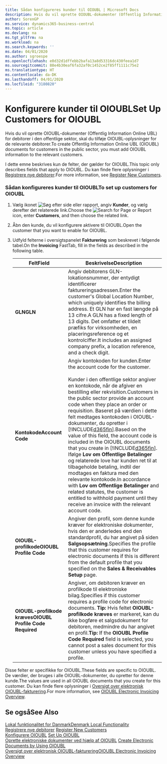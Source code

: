 ```yaml
---
title: Sådan konfigureres kunder til OIOUBL | Microsoft Docs
description: Hvis du vil oprette OIOUBL-dokumenter (Offentlig Information Online UBL) for debitorer i den offentlige sektor, skal du tilføje OIOUBL-oplysninger for de relevante debitorer.
author: SorenGP
ms.service: dynamics365-business-central
ms.topic: article
ms.devlang: na
ms.tgt_pltfrm: na
ms.workload: na
ms.search.keywords: ''
ms.date: 04/01/2020
ms.author: sgroespe
ms.openlocfilehash: e0d32d1dffebb2bafa13a8d53316dc430feea1d7
ms.sourcegitcommit: 88e4b30eaf6fa32af0c1452ce2f85ff1111c75e2
ms.translationtype: HT
ms.contentlocale: da-DK
ms.lasthandoff: 04/01/2020
ms.locfileid: "3180820"
---
```

# <a name="set-up-customers-for-oioubl"></a><span data-ttu-id="7e2b7-103">Konfigurere kunder til OIOUBL</span><span class="sxs-lookup"><span data-stu-id="7e2b7-103">Set Up Customers for OIOUBL</span></span>
<span data-ttu-id="7e2b7-104">Hvis du vil oprette OIOUBL-dokumenter (Offentlig Information Online UBL) for debitorer i den offentlige sektor, skal du tilføje OIOUBL-oplysninger for de relevante debitorer.</span><span class="sxs-lookup"><span data-stu-id="7e2b7-104">To create Offentlig Information Online UBL (OIOUBL) documents for customers in the public sector, you must add OIOUBL information to the relevant customers.</span></span>  

 <span data-ttu-id="7e2b7-105">I dette emne beskrives kun de felter, der gælder for OIOUBL.</span><span class="sxs-lookup"><span data-stu-id="7e2b7-105">This topic only describes fields that apply to OIOUBL.</span></span> <span data-ttu-id="7e2b7-106">Du kan finde flere oplysninger i [Registrere nye debitorer](../../sales-how-register-new-customers.md).</span><span class="sxs-lookup"><span data-stu-id="7e2b7-106">For more information, see [Register New Customers](../../sales-how-register-new-customers.md).</span></span>  

### <a name="to-set-up-customers-for-oioubl"></a><span data-ttu-id="7e2b7-107">Sådan konfigureres kunder til OIOUBL</span><span class="sxs-lookup"><span data-stu-id="7e2b7-107">To set up customers for OIOUBL</span></span>  

1.  <span data-ttu-id="7e2b7-108">Vælg ikonet ![Søg efter side eller rapport](../../media/ui-search/search_small.png "Ikonet Søg efter side eller rapport"), angiv **Kunder**, og vælg derefter det relaterede link.</span><span class="sxs-lookup"><span data-stu-id="7e2b7-108">Choose the ![Search for Page or Report](../../media/ui-search/search_small.png "Search for Page or Report icon") icon, enter **Customers**, and then choose the related link.</span></span>  
2.  <span data-ttu-id="7e2b7-109">Åbn den kunde, du vil konfigurere aktivere til OIOUBL.</span><span class="sxs-lookup"><span data-stu-id="7e2b7-109">Open the customer that you want to enable for OIOUBL.</span></span>  
3.  <span data-ttu-id="7e2b7-110">Udfyld felterne i oversigtspanelet **Fakturering** som beskrevet i følgende tabel.</span><span class="sxs-lookup"><span data-stu-id="7e2b7-110">On the **Invoicing** FastTab, fill in the fields as described in the following table.</span></span>  

    |<span data-ttu-id="7e2b7-111">Felt</span><span class="sxs-lookup"><span data-stu-id="7e2b7-111">Field</span></span>|<span data-ttu-id="7e2b7-112">Beskrivelse</span><span class="sxs-lookup"><span data-stu-id="7e2b7-112">Description</span></span>|  
    |---------------------------------|---------------------------------------|  
    |<span data-ttu-id="7e2b7-113">**GLN**</span><span class="sxs-lookup"><span data-stu-id="7e2b7-113">**GLN**</span></span>|<span data-ttu-id="7e2b7-114">Angiv debitorens GLN-lokationsnummer, der entydigt identificerer faktureringsadressen.</span><span class="sxs-lookup"><span data-stu-id="7e2b7-114">Enter the customer's Global Location Number, which uniquely identifies the billing address.</span></span> <span data-ttu-id="7e2b7-115">Et GLN har en fast længde på 13 cifre.</span><span class="sxs-lookup"><span data-stu-id="7e2b7-115">A GLN has a fixed length of 13 digits.</span></span> <span data-ttu-id="7e2b7-116">Det omfatter et tildelt præfiks for virksomheden, en placeringsreference og et kontrolciffer.</span><span class="sxs-lookup"><span data-stu-id="7e2b7-116">It includes an assigned company prefix, a location reference, and a check digit.</span></span>|  
    |<span data-ttu-id="7e2b7-117">**Kontokode**</span><span class="sxs-lookup"><span data-stu-id="7e2b7-117">**Account Code**</span></span>|<span data-ttu-id="7e2b7-118">Angiv kontokoden for kunden.</span><span class="sxs-lookup"><span data-stu-id="7e2b7-118">Enter the account code for the customer.</span></span><br /><br /> <span data-ttu-id="7e2b7-119">Kunder i den offentlige sektor angiver en kontokode, når de afgiver en bestilling eller rekvisition.</span><span class="sxs-lookup"><span data-stu-id="7e2b7-119">Customers in the public sector provide an account code when they place an order or requisition.</span></span> <span data-ttu-id="7e2b7-120">Baseret på værdien i dette felt medtages kontokoden i OIOUBL-dokumenter, du opretter i [!INCLUDE[d365fin](../../includes/d365fin_md.md)].</span><span class="sxs-lookup"><span data-stu-id="7e2b7-120">Based on the value of this field, the account code is included in the OIOUBL documents that you create in [!INCLUDE[d365fin](../../includes/d365fin_md.md)].</span></span> <span data-ttu-id="7e2b7-121">Ifølge **Lov om Offentlige Betalinger** og relaterede love har kunden ret til at tilbageholde betaling, indtil der modtages en faktura med den relevante kontokode.</span><span class="sxs-lookup"><span data-stu-id="7e2b7-121">In accordance with **Lov om Offentlige Betalinger** and related statutes, the customer is entitled to withhold payment until they receive an invoice with the relevant account code.</span></span>|  
    |<span data-ttu-id="7e2b7-122">**OIOUBL-profilkode**</span><span class="sxs-lookup"><span data-stu-id="7e2b7-122">**OIOUBL Profile Code**</span></span>|<span data-ttu-id="7e2b7-123">Angiver den profil, som denne kunde kræver for elektroniske dokumenter, hvis den er anderledes end den standardprofil, du har angivet på siden **Salgsopsætning**.</span><span class="sxs-lookup"><span data-stu-id="7e2b7-123">Specifies the profile that this customer requires for electronic documents if this is different from the default profile that you specified on the **Sales & Receivables Setup** page.</span></span>|  
    |<span data-ttu-id="7e2b7-124">**OIOUBL-profilkode kræves**</span><span class="sxs-lookup"><span data-stu-id="7e2b7-124">**OIOUBL Profile Code Required**</span></span>|<span data-ttu-id="7e2b7-125">Angiver, om debitoren kræver en profilkode til elektroniske bilag.</span><span class="sxs-lookup"><span data-stu-id="7e2b7-125">Specifies if this customer requires a profile code for electronic documents.</span></span> <span data-ttu-id="7e2b7-126">**Tip:** Hvis feltet **OIOUBL-profilkode kræves** er markeret, kan du ikke bogføre et salgsdokument for debitoren, medmindre du har angivet en profil.</span><span class="sxs-lookup"><span data-stu-id="7e2b7-126">**Tip:**  If the **OIOUBL Profile Code Required** field is selected, you cannot post a sales document for this customer unless you have specified a profile.</span></span>|  

 <span data-ttu-id="7e2b7-127">Disse felter er specifikke for OIOUBL.</span><span class="sxs-lookup"><span data-stu-id="7e2b7-127">These fields are specific to OIOUBL.</span></span> <span data-ttu-id="7e2b7-128">De værdier, der bruges i alle OIOUBL-dokumenter, du opretter for denne kunde.</span><span class="sxs-lookup"><span data-stu-id="7e2b7-128">The values are used in all OIOUBL documents that you create for this customer.</span></span> <span data-ttu-id="7e2b7-129">Du kan finde flere oplysninger i [Oversigt over elektronisk OIOUBL-fakturering](oioubl-electronic-invoicing-overview.md).</span><span class="sxs-lookup"><span data-stu-id="7e2b7-129">For more information, see [OIOUBL Electronic Invoicing Overview](oioubl-electronic-invoicing-overview.md).</span></span>  

## <a name="see-also"></a><span data-ttu-id="7e2b7-130">Se også</span><span class="sxs-lookup"><span data-stu-id="7e2b7-130">See Also</span></span>  
[<span data-ttu-id="7e2b7-131">Lokal funktionalitet for Danmark</span><span class="sxs-lookup"><span data-stu-id="7e2b7-131">Denmark Local Functionality</span></span>](denmark-local-functionality.md)  
<span data-ttu-id="7e2b7-132">[Registrere nye debitorer](../../sales-how-register-new-customers.md) </span><span class="sxs-lookup"><span data-stu-id="7e2b7-132">[Register New Customers](../../sales-how-register-new-customers.md) </span></span>  
<span data-ttu-id="7e2b7-133">[Konfigurere OIOUBL](how-to-set-up-oioubl.md) </span><span class="sxs-lookup"><span data-stu-id="7e2b7-133">[Set Up OIOUBL](how-to-set-up-oioubl.md) </span></span>  
<span data-ttu-id="7e2b7-134">[Oprette elektroniske dokumenter ved hjælp af OIOUBL](how-to-create-electronic-documents-by-using-oioubl.md) </span><span class="sxs-lookup"><span data-stu-id="7e2b7-134">[Create Electronic Documents by Using OIOUBL](how-to-create-electronic-documents-by-using-oioubl.md) </span></span>  
[<span data-ttu-id="7e2b7-135">Oversigt over elektronisk OIOUBL-fakturering</span><span class="sxs-lookup"><span data-stu-id="7e2b7-135">OIOUBL Electronic Invoicing Overview</span></span>](oioubl-electronic-invoicing-overview.md)  
